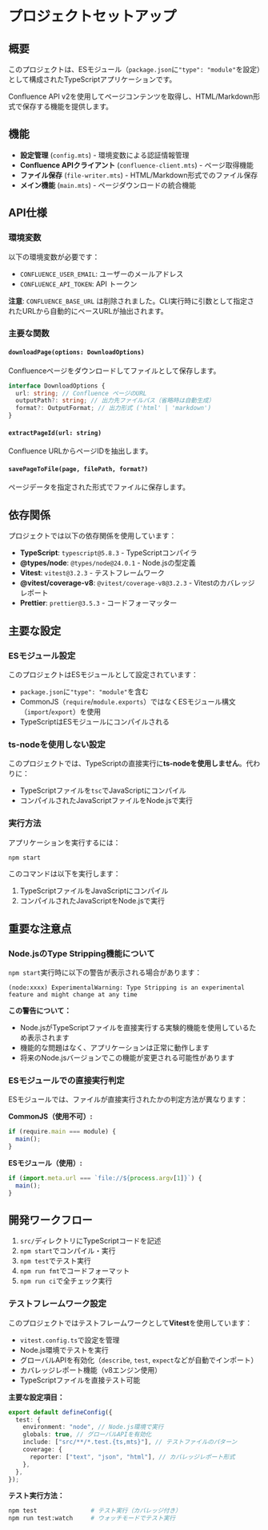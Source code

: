 # プロジェクトセットアップ

## 概要

このプロジェクトは、ESモジュール（`package.json`に`"type": "module"`を設定）として構成されたTypeScriptアプリケーションです。

Confluence API v2を使用してページコンテンツを取得し、HTML/Markdown形式で保存する機能を提供します。

## 機能

- **設定管理** (`config.mts`) - 環境変数による認証情報管理
- **Confluence APIクライアント** (`confluence-client.mts`) - ページ取得機能
- **ファイル保存** (`file-writer.mts`) - HTML/Markdown形式でのファイル保存
- **メイン機能** (`main.mts`) - ページダウンロードの統合機能

## API仕様

### 環境変数

以下の環境変数が必要です：

- `CONFLUENCE_USER_EMAIL`: ユーザーのメールアドレス
- `CONFLUENCE_API_TOKEN`: API トークン

**注意**: `CONFLUENCE_BASE_URL` は削除されました。CLI実行時に引数として指定されたURLから自動的にベースURLが抽出されます。

### 主要な関数

#### `downloadPage(options: DownloadOptions)`

Confluenceページをダウンロードしてファイルとして保存します。

```typescript
interface DownloadOptions {
  url: string; // Confluence ページのURL
  outputPath?: string; // 出力先ファイルパス（省略時は自動生成）
  format?: OutputFormat; // 出力形式 ('html' | 'markdown')
}
```

#### `extractPageId(url: string)`

Confluence URLからページIDを抽出します。

#### `savePageToFile(page, filePath, format?)`

ページデータを指定された形式でファイルに保存します。

## 依存関係

プロジェクトでは以下の依存関係を使用しています：

- **TypeScript**: `typescript@5.8.3` - TypeScriptコンパイラ
- **@types/node**: `@types/node@24.0.1` - Node.jsの型定義
- **Vitest**: `vitest@3.2.3` - テストフレームワーク
- **@vitest/coverage-v8**: `@vitest/coverage-v8@3.2.3` - Vitestのカバレッジレポート
- **Prettier**: `prettier@3.5.3` - コードフォーマッター

## 主要な設定

### ESモジュール設定

このプロジェクトはESモジュールとして設定されています：

- `package.json`に`"type": "module"`を含む
- CommonJS（`require`/`module.exports`）ではなくESモジュール構文（`import`/`export`）を使用
- TypeScriptはESモジュールにコンパイルされる

### ts-nodeを使用しない設定

このプロジェクトでは、TypeScriptの直接実行に**ts-nodeを使用しません**。代わりに：

- TypeScriptファイルを`tsc`でJavaScriptにコンパイル
- コンパイルされたJavaScriptファイルをNode.jsで実行

### 実行方法

アプリケーションを実行するには：

```bash
npm start
```

このコマンドは以下を実行します：

1. TypeScriptファイルをJavaScriptにコンパイル
2. コンパイルされたJavaScriptをNode.jsで実行

## 重要な注意点

### Node.jsのType Stripping機能について

`npm start`実行時に以下の警告が表示される場合があります：

```
(node:xxxx) ExperimentalWarning: Type Stripping is an experimental feature and might change at any time
```

**この警告について：**

- Node.jsがTypeScriptファイルを直接実行する実験的機能を使用しているため表示されます
- 機能的な問題はなく、アプリケーションは正常に動作します
- 将来のNode.jsバージョンでこの機能が変更される可能性があります

### ESモジュールでの直接実行判定

ESモジュールでは、ファイルが直接実行されたかの判定方法が異なります：

**CommonJS（使用不可）:**

```javascript
if (require.main === module) {
  main();
}
```

**ESモジュール（使用）:**

```javascript
if (import.meta.url === `file://${process.argv[1]}`) {
  main();
}
```

## 開発ワークフロー

1. `src/`ディレクトリにTypeScriptコードを記述
2. `npm start`でコンパイル・実行
3. `npm test`でテスト実行
4. `npm run fmt`でコードフォーマット
5. `npm run ci`で全チェック実行

### テストフレームワーク設定

このプロジェクトではテストフレームワークとして**Vitest**を使用しています：

- `vitest.config.ts`で設定を管理
- Node.js環境でテストを実行
- グローバルAPIを有効化（`describe`, `test`, `expect`などが自動でインポート）
- カバレッジレポート機能（v8エンジン使用）
- TypeScriptファイルを直接テスト可能

**主要な設定項目：**

```typescript
export default defineConfig({
  test: {
    environment: "node", // Node.js環境で実行
    globals: true, // グローバルAPIを有効化
    include: ["src/**/*.test.{ts,mts}"], // テストファイルのパターン
    coverage: {
      reporter: ["text", "json", "html"], // カバレッジレポート形式
    },
  },
});
```

**テスト実行方法：**

```bash
npm test               # テスト実行（カバレッジ付き）
npm run test:watch     # ウォッチモードでテスト実行
```
